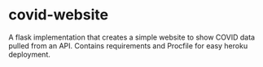 # covid-website
A flask implementation that creates a simple website to show COVID data pulled from an API.
 Contains requirements and Procfile for easy heroku deployment.
